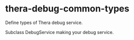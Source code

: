 # thera-debug-common-types

Define types of Thera debug service.

Subclass DebugService making your debug service.
